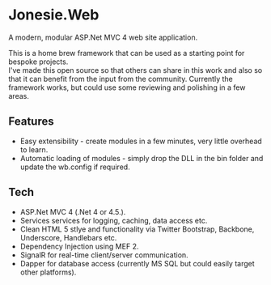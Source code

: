 Jonesie.Web
===========
A modern, modular ASP.Net MVC 4 web site application.

This is a home brew framework that can be used as a starting point for bespoke projects.  
I've made this open source so that others can share in this work and also so that it can benefit from the input from the community.
Currently the framework works, but could use some reviewing and polishing in a few areas.


Features
--------

* Easy extensibility - create modules in a few minutes, very little overhead to learn.
* Automatic loading of modules - simply drop the DLL in the bin folder and update the wb.config if required.

Tech
----

* ASP.Net MVC 4 (.Net 4 or 4.5.).
* Services services for logging, caching, data access etc.
* Clean HTML 5 stlye and functionality via Twitter Bootstrap, Backbone, Underscore, Handlebars etc.
* Dependency Injection using MEF 2.
* SignalR for real-time client/server communication.
* Dapper for database access (currently MS SQL but could easily target other platforms).
